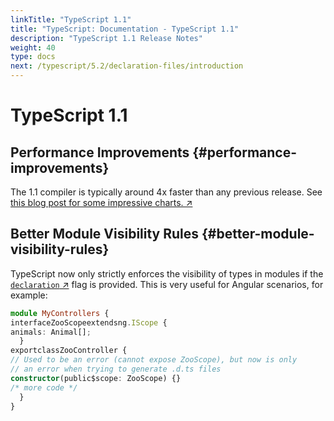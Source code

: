 ```yaml
---
linkTitle: "TypeScript 1.1"
title: "TypeScript: Documentation - TypeScript 1.1"
description: "TypeScript 1.1 Release Notes"
weight: 40
type: docs
next: /typescript/5.2/declaration-files/introduction
---
```


# TypeScript 1.1

## Performance Improvements {#performance-improvements}

The 1.1 compiler is typically around 4x faster than any previous release. See [this blog post for some impressive charts. ↗](https://web.archive.org/web/20141007020020/http://blogs.msdn.com/b/typescript/archive/2014/10/06/announcing-typescript-1-1-ctp.aspx)

## Better Module Visibility Rules {#better-module-visibility-rules}

TypeScript now only strictly enforces the visibility of types in modules if the [`declaration` ↗](https://www.typescriptlang.org/tsconfig.html#declaration) flag is provided. This is very useful for Angular scenarios, for example:

```ts
module MyControllers {
interfaceZooScopeextendsng.IScope {
animals: Animal[];
  }
exportclassZooController {
// Used to be an error (cannot expose ZooScope), but now is only
// an error when trying to generate .d.ts files
constructor(public$scope: ZooScope) {}
/* more code */
  }
}
```

